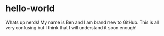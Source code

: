 # hello-world

Whats up nerds! My name is Ben and I am brand new to GitHub. This is all very confusing
but I think that I will understand it soon enough!
